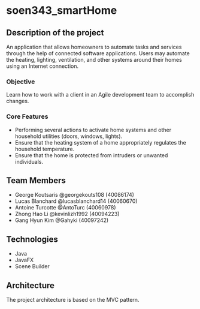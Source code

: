 # soen343_smartHome

## Description of the project

An application that allows homeowners to automate tasks and services through the help of connected software applications. Users may automate the heating, lighting, ventilation, and other systems around their homes using an Internet connection. 

### Objective

Learn how to work with a client in an Agile development team to accomplish changes.

### Core Features

- Performing several actions to activate home systems and other household utilities (doors, windows, lights).
- Ensure that the heating system of a home appropriately regulates the household temperature.
- Ensure that the home is protected from intruders or unwanted individuals.

## Team Members

- George Koutsaris @georgekouts108 (40086174)
- Lucas Blanchard @lucasblanchard14 (40060670) 
- Antoine Turcotte @AntoTurc (40060978)
- Zhong Hao Li @kevinlizh1992 (40094223)
- Gang Hyun Kim @Gahyki (40097242) 

## Technologies

- Java
- JavaFX
- Scene Builder

## Architecture
The project architecture is based on the MVC pattern.  
